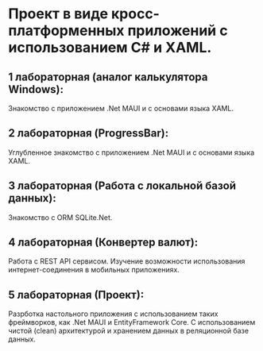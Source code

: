 # Проект в виде кросс-платформенных приложений с использованием C# и XAML.
## 1 лабораторная (аналог калькулятора Windows): 
Знакомство с приложением .Net MAUI и с основами языка XAML.
## 2 лабораторная (ProgressBar): 
Углубленное знакомство с приложением .Net MAUI и с основами языка XAML.
## 3 лабораторная (Работа с локальной базой данных): 
Знакомство с ORM SQLite.Net.
## 4 лабораторная (Конвертер валют): 
Работа с REST API сервисом. Изучение возможности использования интернет-соединения в мобильных приложениях.
## 5 лабораторная (Проект): 
Разрботка настольного приложения с использованием таких фреймворков, как .Net MAUI и EntityFramework Core. С использованием чистой (clean) архитектурой и хранением данных в реляционной базе данных.
